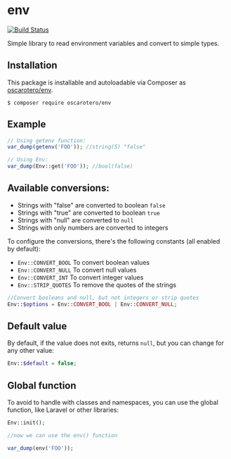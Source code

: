# env

[![Build Status](https://travis-ci.org/oscarotero/psr7-middlewares.svg)](https://travis-ci.org/oscarotero/psr7-middlewares)

Simple library to read environment variables and convert to simple types.

## Installation

This package is installable and autoloadable via Composer as [oscarotero/env](https://packagist.org/packages/oscarotero/env).

```
$ composer require oscarotero/env
```

## Example

```php
// Using getenv function:
var_dump(getenv('FOO')); //string(5) "false"

// Using Env:
var_dump(Env::get('FOO')); //bool(false)
```

## Available conversions:

* Strings with "false" are converted to boolean `false`
* Strings with "true" are converted to boolean `true`
* Strings with "null" are converted to `null`
* Strings with only numbers are converted to integers

To configure the conversions, there's the following constants (all enabled by default):

* `Env::CONVERT_BOOL` To convert boolean values
* `Env::CONVERT_NULL` To convert null values
* `Env::CONVERT_INT` To convert integer values
* `Env::STRIP_QUOTES` To remove the quotes of the strings

```php
//Convert booleans and null, but not integers or strip quotes
Env::$options = Env::CONVERT_BOOL | Env::CONVERT_NULL;
```

## Default value

By default, if the value does not exits, returns `null`, but you can change for any other value:

```php
Env::$default = false;
```

## Global function

To avoid to handle with classes and namespaces, you can use the global function, like Laravel or other libraries:

```php
Env::init();

//now we can use the env() function

var_dump(env('FOO'));
```
